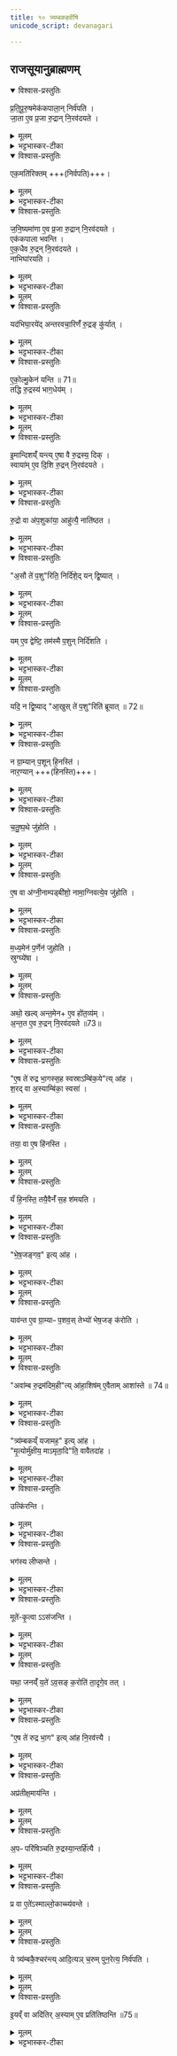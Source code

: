 ```yaml
---
title: १० त्र्यम्बकहवींषि
unicode_script: devanagari

---
```

## राजसूयानुब्राह्मणम्‌
<details open><summary>विश्वास-प्रस्तुतिः</summary>

प्र॒ति॒पू॒रु॒षमेक॑कपाला॒न् निर्व॑पति ।  
जा॒ता ए॒व प्र॒जा रु॒द्रान् नि॒रव॑दयते ।
</details>

<details><summary>मूलम्</summary>

प्र॒ति॒पू॒रु॒षमेक॑कपाला॒न् निर्व॑पति ।  
जा॒ता ए॒व प्र॒जा रु॒द्रान् नि॒रव॑दयते ।
</details>

<details><summary>भट्टभास्कर-टीका</summary>

1 प्रतिपूरुषमित्यादि ॥ यावन्तो यजमानस्य गृह्या जनास्तावत  एककपालान्निर्वपति । 'यथार्थेयदव्ययम्' इति वीप्सायामव्ययीभावः । निरवदयते रुद्रसकाशान्निष्कृष्यावस्थाप्य रक्षति  ।
</details>

<details open><summary>विश्वास-प्रस्तुतिः</summary>

एक॒मति॑रिक्तम् +++(निर्वपति)+++।  
</details>

<details><summary>मूलम्</summary>

एक॒मति॑रिक्तम् +++(निर्वपति)+++।  
</details>

<details><summary>भट्टभास्कर-टीका</summary>

एकमतिरिक्तमिति । निर्वपतीत्येव ।
</details>

<details open><summary>विश्वास-प्रस्तुतिः</summary>

ज॒नि॒ष्यमा॑णा ए॒व प्र॒जा रु॒द्रान् नि॒रव॑दयते ।  
एक॑कपाला भवन्ति ।  
ए॒क॒धैव रु॒द्रन् नि॒रव॑दयते ।   
नाभिघा॑रयति ।  
</details>

<details><summary>मूलम्</summary>

ज॒नि॒ष्यमा॑णा ए॒व प्र॒जा रु॒द्रान् नि॒रव॑दयते ।  
एक॑कपाला भवन्ति ।  
ए॒क॒धैव रु॒द्रन् नि॒रव॑दयते ।   
नाभिघा॑रयति ।  
</details>

<details><summary>भट्टभास्कर-टीका</summary>

एकधैवेति । एकेनैव प्रकारेणनपुनरावृत्त्या रुद्रं  देवतान्तरसकाशान्निष्कृष्य अवस्थाय तर्पयति ॥
</details>


<details><summary>मूलम्</summary>

यद॑भिघा॒रये॑त् ।
अ॒न्त॒र॒व॒चा॒रिणँ॑ रु॒द्रङ्कु॑र्यात् ।
</details>

<details open><summary>विश्वास-प्रस्तुतिः</summary>

यद॑भिघा॒रये॑द् अन्तरवचा॒रिणँ॑ रु॒द्रङ् कु॑र्यात् ।
</details>

<details><summary>मूलम्</summary>

यद॑भिघा॒रये॑द् अन्तरवचा॒रिणँ॑ रु॒द्रङ् कु॑र्यात् ।
</details>

<details><summary>भट्टभास्कर-टीका</summary>

2 अन्तरवचारिणमिति ॥ आभ्यन्तरमनुप्रविश्यानिष्टाचरणशीलं  कुर्यात् । स्निग्धत्वादेनं नमुञ्चेत्ततश्चप्रजानश्येयुः ॥
</details>

<details open><summary>विश्वास-प्रस्तुतिः</summary>

ए॒को॒ल्मु॒केन॑ यन्ति ॥ 71॥  
तद्धि रु॒द्रस्य॑ भाग॒धेय॑म् ।  
</details>

<details><summary>मूलम्</summary>

ए॒को॒ल्मु॒केन॑ यन्ति ॥ 71॥  
तद्धि रु॒द्रस्य॑ भाग॒धेय॑म् ।  
</details>

<details><summary>भट्टभास्कर-टीका</summary>

3 एकोल्मुकेनेति ॥ दक्षिणाग्नेरादाय । तद्धि रुद्रस्य भागधेयं भजनीयम् एकत्वसामान्यात् ।
</details>


<details><summary>मूलम्</summary>

इ॒मान्दिशय्ँ॑यन्ति ।
ए॒षा वै रु॒द्रस्य॒ दिक् ।
</details>

<details open><summary>विश्वास-प्रस्तुतिः</summary>

इ॒मान्दिशय्ँ॑ यन्त्य्  ए॒षा वै रु॒द्रस्य॒ दिक् ।  
स्वाया॑म् ए॒व दि॒शि रु॒द्रन् नि॒रव॑दयते ।
</details>

<details><summary>मूलम्</summary>

इ॒मान्दिशय्ँ॑ यन्त्य्  ए॒षा वै रु॒द्रस्य॒ दिक् ।  
स्वाया॑म् ए॒व दि॒शि रु॒द्रन् नि॒रव॑दयते ।
</details>

<details><summary>भट्टभास्कर-टीका</summary>

इमामिति । उत्तरपूर्वाम् ॥
</details>

<details open><summary>विश्वास-प्रस्तुतिः</summary>

रु॒द्रो वा अ॑प॒शुका॑या॒ आहु॑त्यै॒ नाति॑ष्ठत ।  
</details>

<details><summary>मूलम्</summary>

रु॒द्रो वा अ॑प॒शुका॑या॒ आहु॑त्यै॒ नाति॑ष्ठत ।  
</details>

<details><summary>भट्टभास्कर-टीका</summary>

4 रुद्रोवा इत्यादि  ॥ तादृशाहुत्यर्थं आत्मानं न प्रकाशयति । 'प्रकाशनस्थेयाख्ययोश्च' इत्यात्मनेपदम् ।
</details>

<details open><summary>विश्वास-प्रस्तुतिः</summary>

"अ॒सौ ते॑ प॒शु"रिति॒ निर्दि॑शे॒द् यन् द्वि॒ष्यात् ।  
</details>

<details><summary>मूलम्</summary>

"अ॒सौ ते॑ प॒शु"रिति॒ निर्दि॑शे॒द् यन् द्वि॒ष्यात् ।  
</details>

<details><summary>भट्टभास्कर-टीका</summary>

तस्य नाम देवदत्तादिकं द्विषन्तं  असौ तव पशुरिति नाम् नानिर्दिशेत् ।
</details>


<details><summary>मूलम्</summary>

यमे॒व द्वेष्टि॑ ।
तम॑स्मै प॒शुन्निर्दि॑शति ।
</details>

<details open><summary>विश्वास-प्रस्तुतिः</summary>

यम् ए॒व द्वेष्टि॒ तम॑स्मै प॒शुन् निर्दि॑शति ।  
</details>

<details><summary>मूलम्</summary>

यम् ए॒व द्वेष्टि॒ तम॑स्मै प॒शुन् निर्दि॑शति ।  
</details>

<details><summary>भट्टभास्कर-टीका</summary>

सद्वेष्योऽस्मै पशुत्वेन निर्दिष्टो भवति ।
</details>


<details><summary>मूलम्</summary>

यदि॒ न द्वि॒ष्यात् ।
आ॒खुस्ते॑ प॒शुरिति॑ ब्रूयात् ॥ 72॥   
</details>

<details open><summary>विश्वास-प्रस्तुतिः</summary>

यदि॒ न द्वि॒ष्याद् "आ॒खुस् ते॑ प॒शु"रिति॑ ब्रूयात् ॥ 72॥  
</details>

<details><summary>मूलम्</summary>

यदि॒ न द्वि॒ष्याद् "आ॒खुस् ते॑ प॒शु"रिति॑ ब्रूयात् ॥ 72॥  
</details>

<details><summary>भट्टभास्कर-टीका</summary>

अथयदिकश्चित्नद्विष्यात्आखुस्तेपशुरिति ब्रूयात् ।
</details>

<details open><summary>विश्वास-प्रस्तुतिः</summary>

न ग्रा॒म्यान् प॒शून् हि॒नस्ति॑ ।  
नार॒ण्यान् +++(हिनस्ति)+++।
</details>

<details><summary>मूलम्</summary>

न ग्रा॒म्यान् प॒शून् हि॒नस्ति॑ ।  
नार॒ण्यान् +++(हिनस्ति)+++।
</details>

<details><summary>भट्टभास्कर-टीका</summary>

ततस्तावतातृप्तः किञ्चिदपिपशुं नहिनस्ति ॥
</details>

<details open><summary>विश्वास-प्रस्तुतिः</summary>

च॒तु॒ष्प॒थे जु॑होति ।  
</details>

<details><summary>मूलम्</summary>

च॒तु॒ष्प॒थे जु॑होति ।  
</details>

<details><summary>भट्टभास्कर-टीका</summary>

5 चतुष्पथ इति ॥ चक्षुष्पथेउल्मुकं निधायेत्येके । विकल्पइत्यन्ये ।
</details>


<details><summary>मूलम्</summary>

ए॒ष वा अ॑ग्नी॒नाम् पड्बी॑शो॒ नाम॑ ।
अ॒ग्नि॒वत्ये॒व जु॑होति ।
</details>

<details open><summary>विश्वास-प्रस्तुतिः</summary>

ए॒ष वा अ॑ग्नी॒नाम्पड्बी॑शो॒ नामा॒ग्निवत्ये॒व जु॑होति ।  
</details>

<details><summary>मूलम्</summary>

ए॒ष वा अ॑ग्नी॒नाम्पड्बी॑शो॒ नामा॒ग्निवत्ये॒व जु॑होति ।  
</details>

<details><summary>भट्टभास्कर-टीका</summary>

पड्बीश इति । अग्नीनां पत्सु ह िप्रदेयः  यत्र पुनः पुनराधावन्ति । पत्सु प्रविष्टः पड्बीश इति पृषोदरादिः । अश्वानां संदानस्थानं  पड्बीश इत्येके । तस्मात्  अग्निवत िअग्नियुक्तेहुतं भवति ।
</details>

<details open><summary>विश्वास-प्रस्तुतिः</summary>

म॒ध्य॒मेन॑ प॒र्णेन॑ जुहोति ।        
स्रुग्घ्ये॑षा ।    
</details>

<details><summary>मूलम्</summary>

म॒ध्य॒मेन॑ प॒र्णेन॑ जुहोति ।        
स्रुग्घ्ये॑षा ।    
</details>


<details><summary>मूलम्</summary>

अथो॒ खलु॑ ।
अ॒न्त॒मेनै॒व हो॑त॒व्य॑म् ।
</details>

<details open><summary>विश्वास-प्रस्तुतिः</summary>

अथो॒ खल्व् अन्त॒मेन+ ए॒व हो॑त॒व्य॑म् ।    
अ॒न्त॒त ए॒व रु॒द्रन् नि॒रव॑दयते ॥73॥  
</details>

<details><summary>मूलम्</summary>

अथो॒ खल्व् अन्त॒मेन+ ए॒व हो॑त॒व्य॑म् ।    
अ॒न्त॒त ए॒व रु॒द्रन् नि॒रव॑दयते ॥73॥  
</details>

<details><summary>भट्टभास्कर-टीका</summary>

मध्यमेनेत्यादि । गतम् ॥
</details>

<details open><summary>विश्वास-प्रस्तुतिः</summary>

"ए॒ष ते॑ रुद्र भा॒गस्स॒ह स्वस्राऽम्बि॑क॒ये"त्य् आ॑ह ।    
श॒रद् वा अ॒स्याम्बि॑का॒ स्वसा॑ ।
</details>

<details><summary>मूलम्</summary>

"ए॒ष ते॑ रुद्र भा॒गस्स॒ह स्वस्राऽम्बि॑क॒ये"त्य् आ॑ह ।    
श॒रद् वा अ॒स्याम्बि॑का॒ स्वसा॑ ।
</details>

<details><summary>भट्टभास्कर-टीका</summary>

6 शरद्वा इत्यादि  ॥ अत्रप्रधानहोममन्त्रे- सहस्वस्राऽम्बिकयाभागं जुषस्वेत्युच्यते । शरत्हिंसा । शॄहिं सायां  , 'शॄदृभसोदिः ' इत्यदिप्रत्ययः । ऋतुविशेषः शरत् ।
</details>

<details open><summary>विश्वास-प्रस्तुतिः</summary>

तया॒ वा ए॒ष हि॑नस्ति ।    
</details>

<details><summary>मूलम्</summary>

तया॒ वा ए॒ष हि॑नस्ति ।    
</details>


<details><summary>मूलम्</summary>

यँ हि॒नस्ति॑ ।
तयै॒वैनँ॑ स॒ह श॑मयति ।
</details>

<details open><summary>विश्वास-प्रस्तुतिः</summary>

यँ हि॒नस्ति॒  तयै॒वैनँ॑ स॒ह श॑मयति ।    
</details>

<details><summary>मूलम्</summary>

यँ हि॒नस्ति॒  तयै॒वैनँ॑ स॒ह श॑मयति ।    
</details>

<details><summary>भट्टभास्कर-टीका</summary>

सा खलु रोगबहुलत्वात्सर्वप्रजा हिनस्ति । तस्मादस्य देवस्य हिंसितुः सहचारिणी । शरद्रूपिकयावातया सहचारिण्या हिनस्ति प्रजाः । यदाह- 'तया वा एष हिनस्ति' इयं  दुर्वृत्तादिकं  हिनस्ति । तस्मात् 'सहस्वस्रा' इति वचनात्तयासहएनं  देवं शमयति । प्रदर्शनार्थचेदं शरल्लक्षणसहचारिणीनां  शक्तीनाम् । तत्र  त्र्यम्बकानां  शरत्प्रीत्या तामेव प्रदर्शयति ॥
</details>

<details open><summary>विश्वास-प्रस्तुतिः</summary>

"भे॒ष॒जङ्गव॒" इत्य् आ॑ह ।    
</details>

<details><summary>मूलम्</summary>

"भे॒ष॒जङ्गव॒" इत्य् आ॑ह ।    
</details>

<details><summary>भट्टभास्कर-टीका</summary>

7 भेषजं गवइति ॥ चतुष्पथमग्निं  परिषिञ्चति ।
</details>


<details><summary>मूलम्</summary>

याव॑न्त ए॒व ग्रा॒म्याᳶ प॒शवः॑ ।
तेभ्यो॑ भेष॒जङ्क॑रोति ।
</details>

<details open><summary>विश्वास-प्रस्तुतिः</summary>

याव॑न्त ए॒व ग्रा॒म्याᳶ प॒शव॒स् तेभ्यो॑ भेष॒जङ् क॑रोति ।   
</details>

<details><summary>मूलम्</summary>

याव॑न्त ए॒व ग्रा॒म्याᳶ प॒शव॒स् तेभ्यो॑ भेष॒जङ् क॑रोति ।   
</details>

<details><summary>भट्टभास्कर-टीका</summary>

यावन्तइति । 'गवेश्वाय' इत्यादि यथामन्त्र आहतथासर्वेभ्यः पशुभ्योभेषजं  करोतियथाशरन्नहिनस्ति ॥
</details>


<details><summary>मूलम्</summary>

अवा॑म्ब रु॒द्रम॑दिम॒हीत्या॑ह ।
आ॒शिष॑मे॒वैतामाशा॑स्ते ॥ 74॥  
</details>

<details open><summary>विश्वास-प्रस्तुतिः</summary>

"अवा॑म्ब रु॒द्रम॑दिम॒ही"त्य् आ॑हा॒शिष॑म् ए॒वैताम् आशा॑स्ते ॥ 74॥  
</details>

<details><summary>मूलम्</summary>

"अवा॑म्ब रु॒द्रम॑दिम॒ही"त्य् आ॑हा॒शिष॑म् ए॒वैताम् आशा॑स्ते ॥ 74॥  
</details>

<details><summary>भट्टभास्कर-टीका</summary>

8 अवाम्बरुद्रमिति यजमानोजपति ॥ आशिषमिति । 'यथानः श्रेयसस्करत्'33 इत्यादि  कामाशिषमनेन आशास्तेलभतेचतथाताम् ॥
</details>

<details open><summary>विश्वास-प्रस्तुतिः</summary>

"त्र्य॑म्बकय्ँ यजामह॒" इत्य् आ॑ह ।    
"मृ॒त्योर्मु॑क्षीय॒ माऽमृता॒दि"ति॒ वावैतदा॑ह ।  
</details>

<details><summary>मूलम्</summary>

"त्र्य॑म्बकय्ँ यजामह॒" इत्य् आ॑ह ।    
"मृ॒त्योर्मु॑क्षीय॒ माऽमृता॒दि"ति॒ वावैतदा॑ह ।  
</details>

<details><summary>भट्टभास्कर-टीका</summary>

9 त्र्यम्बकमिति अग्निं  परियन्ति ॥ अस्य मन्त्रस्य तात्पर्यमाह- मृत्योरिति  । मृत्योर्मुक्षीय मुक्तो भूयासं  अमृतात्मा मुक्षीयेत्येतदयं मन्त्रः प्राधान्येन  एतदाह इत्यर्थः ॥
</details>

<details open><summary>विश्वास-प्रस्तुतिः</summary>

उत्कि॑रन्ति ।    
</details>

<details><summary>मूलम्</summary>

उत्कि॑रन्ति ।    
</details>

<details><summary>भट्टभास्कर-टीका</summary>

10 उत्किरन्तीति ॥ ऊर्ध्वान्पुरोडाशानुदस्यन्ति ।
</details>

<details open><summary>विश्वास-प्रस्तुतिः</summary>

भग॑स्य लीप्सन्ते ।   
</details>

<details><summary>मूलम्</summary>

भग॑स्य लीप्सन्ते ।   
</details>

<details><summary>भट्टभास्कर-टीका</summary>

भगस्येति चतुर्थ्यर्थे षष्ठी । भगाय ऐश्वर्याय तान्पततोलीप्सन्तेलब्धुमिच्छन्ति गृह्णन्ति । छान्दसं दीर्घत्वम् । तस्मात्भगस्यभगायवालिप्सतिअपादत्ते । केचिदाहुः - उत्किरन्तीत्ययं फलस्तुतिरिति  । यउत्किरन्तितत्भगस्यलीप्सन्ते ऐश्वर्यमेवतल्लब्धुमिच्छन्तीति । ऐश्वर्यस्थानीयात्तान्ग्रहीतुमुत्किरन्तीति । तस्माद्भगस्ययोलिप्सेततान्पततोगृह्णातीतिशेषः ॥
</details>

<details open><summary>विश्वास-प्रस्तुतिः</summary>

मूते॑-कृ॒त्वा ऽऽस॑जन्ति ।    
</details>

<details><summary>मूलम्</summary>

मूते॑-कृ॒त्वा ऽऽस॑जन्ति ।    
</details>

<details><summary>भट्टभास्कर-टीका</summary>

11 मूतेकृत्वेति ॥ मूते कृत्वा मूतस्थान्कृत्वा रुद्रार्थं शुष्कस्थाण्वादौ आसजन्ति आबध्नन्ति ।
</details>


<details><summary>मूलम्</summary>

यथा॒ जनय्ँ॑य॒ते॑ऽव॒सङ्क॒रोति॑ ।
ता॒दृगे॒व तत् ।
</details>

<details open><summary>विश्वास-प्रस्तुतिः</summary>

यथा॒ जनय्ँ॑ य॒ते॑ ऽव॒सङ् क॒रोति॑ ता॒दृगे॒व तत् ।  
</details>

<details><summary>मूलम्</summary>

यथा॒ जनय्ँ॑ य॒ते॑ ऽव॒सङ् क॒रोति॑ ता॒दृगे॒व तत् ।  
</details>

<details><summary>भट्टभास्कर-टीका</summary>

यथाजनं जनपदादिकं यते गन्तुं प्रवृत्ताय अवसं पाथेयान्नं करोति, तादृक्तत्इति जानीयात् । यातेः शतरि'शतुरनुमः ' इति चतुर्थ्या उदात्तत्वम् । 'स्वरितोवाऽनुदात्तेपदादौ' इति तस्यसं हितायां स्वरितत्वम् ॥
</details>

<details open><summary>विश्वास-प्रस्तुतिः</summary>

"ए॒ष ते॑ रुद्र भा॒ग" इत्य् आ॑ह नि॒रव॑त्त्यै ।    
</details>

<details><summary>मूलम्</summary>

"ए॒ष ते॑ रुद्र भा॒ग" इत्य् आ॑ह नि॒रव॑त्त्यै ।    
</details>

<details><summary>भट्टभास्कर-टीका</summary>

12 एष ते रुद्र भाग इत्यासञ्जनमन्त्रः ॥ निरवत्त्यै इति । निष्कृष्यपृथक्त्वेनभागप्रदानार्थम् । निरवपूर्वाद्ददातेः क्तिनि 'अचउपसर्गात्तः ' इति तादेशः । 'तादौच' इत्यनन्तरस्यगतेः प्रकृतिस्वरत्वम् ।
</details>

<details open><summary>विश्वास-प्रस्तुतिः</summary>

अप्र॑तीक्ष॒माय॑न्ति ।    
</details>

<details><summary>मूलम्</summary>

अप्र॑तीक्ष॒माय॑न्ति ।    
</details>


<details><summary>मूलम्</summary>

अ॒पᳶ परि॑षिञ्चति ।
रु॒द्रस्या॒न्तर्हि॑त्यै ।
</details>

<details open><summary>विश्वास-प्रस्तुतिः</summary>

अ॒पᳶ परि॑षिञ्चति रु॒द्रस्या॒न्तर्हि॑त्यै ।  
</details>

<details><summary>मूलम्</summary>

अ॒पᳶ परि॑षिञ्चति रु॒द्रस्या॒न्तर्हि॑त्यै ।  
</details>

<details><summary>भट्टभास्कर-टीका</summary>

अप्रतीक्षं अपुनर्निरीक्षणं  आयन्ति आगच्छन्ति चतुष्पथात् । अपः परिषिञ्चतिरुद्रस्यान्तर्हित्यै अन्तर्धानं रुद्रः कुर्यादिति  ॥
</details>

<details open><summary>विश्वास-प्रस्तुतिः</summary>

प्र वा ए॒ते॑ऽस्माल्लो॒काच्च्य॑वन्ते ।    
</details>

<details><summary>मूलम्</summary>

प्र वा ए॒ते॑ऽस्माल्लो॒काच्च्य॑वन्ते ।    
</details>


<details><summary>मूलम्</summary>

ये त्र्य॑म्बकै॒श्चर॑न्ति ।
आ॒दि॒त्यञ्च॒रुम्पुन॒रेत्य॒ निर्व॑पति ।
</details>

<details open><summary>विश्वास-प्रस्तुतिः</summary>

ये त्र्य॑म्बकै॒श्चर॑न्त्य् आदि॒त्यञ् च॒रुम् पुन॒रेत्य॒ निर्व॑पति ।    
</details>

<details><summary>मूलम्</summary>

ये त्र्य॑म्बकै॒श्चर॑न्त्य् आदि॒त्यञ् च॒रुम् पुन॒रेत्य॒ निर्व॑पति ।    
</details>


<details><summary>मूलम्</summary>

इ॒यव्ँ वा अदि॑तिः ।
अ॒स्यामे॒व प्रति॑तिष्ठन्ति ॥75॥
</details>

<details open><summary>विश्वास-प्रस्तुतिः</summary>

इ॒यव्ँ वा अदि॑तिर् अ॒स्याम् ए॒व प्रति॑तिष्ठन्ति ॥75॥  
</details>

<details><summary>मूलम्</summary>

इ॒यव्ँ वा अदि॑तिर् अ॒स्याम् ए॒व प्रति॑तिष्ठन्ति ॥75॥  
</details>

<details><summary>भट्टभास्कर-टीका</summary>

13 प्रवा इत्यादि  ॥ अस्मात्मनुष्यलोकात्  एते प्रच्यवन्ते प्रतिष्ठन्ते ये त्र्यम्बकैश्चरन्ति । तस्मात्  आदित्यं  अदिति देवत्यं चरुं स्वगृहमागत्य निर्वपति । अस्यां पृथिव्यामदिति नाम्न्यां  पुनरागत्य प्रतिष्ठिता भवन्ति॥

इति भट्टभास्करमिश्रविरचितेयजुर्वेदभाष्येपारक्षुद्रेप्रथमेऽष्टकेषष्ठप्रपाठकेदशमोऽनुवाकः ॥

षष्ठप्रपाठकस् समाप्तः ॥  

</details>